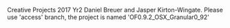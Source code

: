 Creative Projects 2017 Yr2
Daniel Breuer and Jasper Kirton-Wingate.
Please use 'access' branch, the project is named 'OF0.9.2_OSX_Granular0_92'